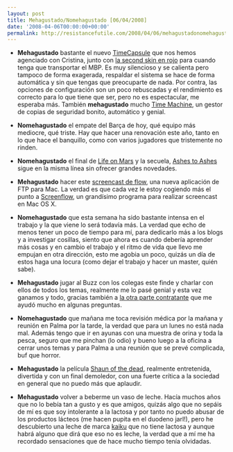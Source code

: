 ```yaml
---
layout: post
title: Mehagustado/Nomehagustado [06/04/2008]
date: '2008-04-06T00:00:00+00:00'
permalink: http://resistancefutile.com/2008/04/06/mehagustadonomehagustado-06042008/
---
```

- <strong>Mehagustado</strong> bastante el nuevo <a href="http://resistancefutile.com/2008/04/05/mi-timecapsule-se-llama-delorean/">TimeCapsule</a> que nos hemos agenciado con Cristina, junto con <a href="http://flickr.com/photos/lady-madonna/2388114850/">la second skin en rojo</a> para cuando tenga que transportar el MBP. Es muy silencioso y se calienta pero tampoco de forma exagerada, respaldar el sistema se hace de forma automática y sin que tengas que preocuparte de nada. Por contra, las opciones de configuración son un poco rebuscadas y el rendimiento es correcto para lo que tiene que ser, pero no es espectacular, me esperaba más. También <strong>mehagustado</strong> mucho <a href="http://resistancefutile.com/2008/04/04/delorean/">Time Machine</a>, un gestor de copias de seguridad bonito, automático y genial.

- <strong>Nomehagustado</strong> el empate del Barça de hoy, qué equipo más mediocre, qué triste. Hay que hacer una renovación este año, tanto en lo que hace el banquillo, como con varios jugadores que tristemente no rinden. 

- <strong>Nomehagustado</strong> el final de <a href="http://es.wikipedia.org/wiki/Life_on_Mars_(serie_de_TV)">Life on Mars</a> y la secuela, <a href="http://en.wikipedia.org/wiki/Ashes_to_Ashes_(TV_series)">Ashes to Ashes</a> sigue en la misma línea sin ofrecer grandes novedades.

- <strong>Mehagustado</strong> hacer este <a href="http://www.applesfera.com/2008/04/06-screencast-flow-pequeno-y-vistoso-cliente-ftp">screencast de flow</a>, una nueva aplicación de FTP para Mac. La verdad es que cada vez le estoy cogiendo más el punto a <a href="http://resistancefutile.com/2008/02/25/screenflow-mi-mejor-screencast/">Screenflow</a>, un grandísimo programa para realizar screencast en Mac OS X.

- <strong>Nomehagustado</strong> que esta semana ha sido bastante intensa en el trabajo y la que viene lo será todavía más. La verdad que echo de menos tener un poco de tiempo para mí, para dedicarlo más a los blogs y a investigar cosillas, siento que ahora es cuando debería aprender más cosas y en cambio el trabajo y el ritmo de vida que llevo me empujan en otra dirección, esto me agobia un poco, quizás un día de estos haga una locura (como dejar el trabajo y hacer un master, quién sabe).

- <strong>Mehagustado</strong> jugar al Buzz con los colegas este finde y charlar con ellos de todos los temas, realmente me lo pasé genial y esta vez ganamos y todo, gracias también a <a href="http://childrenatyourfeet.com">la otra parte contratante</a> que me ayudó mucho en algunas preguntas.

- <strong>Nomehagustado</strong> que mañana me toca revisión médica por la mañana y reunión en Palma por la tarde, la verdad que para un lunes no está nada mal. Además tengo que ir en ayunas con una muestra de orina y toda la pesca, seguro que me pinchan (lo odio) y bueno luego a la oficina a cerrar unos temas y para Palma a una reunión que se prevé complicada, buf que horror.

- <strong>Mehagustado</strong> la película <a href="http://www.imdb.com/title/tt0365748/">Shaun of the dead</a>, realmente entretenida, divertida y con un final demoledor, con una fuerte crítica a la sociedad en general que no puedo más que aplaudir.

- <strong>Mehagustado</strong> volver a beberme un vaso de leche. Hacía muchos años que no lo bebía tan a gusto y es que amigos, quizás algo que no sepáis de mí es que soy intolerante a la lactosa y por tanto no puedo abusar de los productos lácteos (me hacen pupita en el duodeno jarl!), pero he descubierto una leche de marca <a href="http://www.kaiku.es/grupo.php?f=2&g=101">kaiku</a> que no tiene lactosa y aunque habrá alguno que dirá que eso no es leche, la verdad que a mí me ha recordado sensaciones que de hace mucho tiempo tenía olvidadas.
